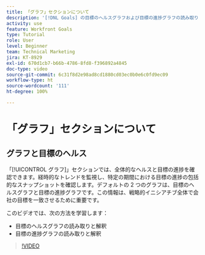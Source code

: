```yaml
---
title: 「グラフ」セクションについて
description: '[!DNL Goals] の目標のヘルスグラフおよび目標の進捗グラフの読み取りと解釈方法について説明します。'
activity: use
feature: Workfront Goals
type: Tutorial
role: User
level: Beginner
team: Technical Marketing
jira: KT-8929
exl-id: 670d1cb7-b66b-4786-8fd8-f396892a4845
doc-type: video
source-git-commit: 6c31f8d2e98ad8cd1880cd03ec0b0e6c0fd9ec09
workflow-type: ht
source-wordcount: '111'
ht-degree: 100%

---
```


# 「グラフ」セクションについて

## グラフと目標のヘルス

「[!UICONTROL グラフ]」セクションでは、全体的なヘルスと目標の進捗を確認できます。経時的なトレンドを監視し、特定の期間における目標の進捗の包括的なスナップショットを確認します。デフォルトの 2 つのグラフは、目標のヘルスグラフと目標の進捗グラフです。この情報は、戦略的イニシアチブ全体で会社の目標を一致させるために重要です。

このビデオでは、次の方法を学習します：

* 目標のヘルスグラフの読み取りと解釈
* 目標の進捗グラフの読み取りと解釈

>[!VIDEO](https://video.tv.adobe.com/v/335201/?quality=12&learn=on)
